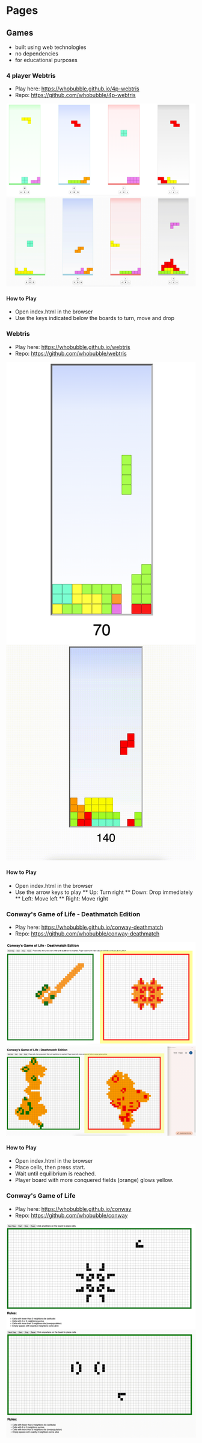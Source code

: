 # Pages

## Games
* built using web technologies
* no dependencies
* for educational purposes

### 4 player Webtris

* Play here: https://whobubble.github.io/4p-webtris
* Repo: https://github.com/whobubble/4p-webtris

![4p-webtris](4p-webtris.png)
![4p-webtris](4p-webtris.gif)

#### How to Play

* Open index.html in the browser
* Use the keys indicated below the boards to turn, move and drop

### Webtris

* Play here: https://whobubble.github.io/webtris
* Repo: https://github.com/whobubble/webtris

![webtris](webtris.png)
![webtris](webtris.gif)

#### How to Play

* Open index.html in the browser
* Use the arrow keys to play
** Up: Turn right
** Down: Drop immediately
** Left: Move left
** Right: Move right

### Conway's Game of Life - Deathmatch Edition

* Play here: https://whobubble.github.io/conway-deathmatch
* Repo: https://github.com/whobubble/conway-deathmatch

![conway-deathmatch](conway-deathmatch.png)
![conway-deathmatch](conway-deathmatch.gif)

#### How to Play

* Open index.html in the browser
* Place cells, then press start. 
* Wait until equilibrium is reached.
* Player board with more conquered fields (orange) glows yellow.

### Conway's Game of Life

* Play here: https://whobubble.github.io/conway
* Repo: https://github.com/whobubble/conway


![conway](conway.png)
![conway](conway.gif)


